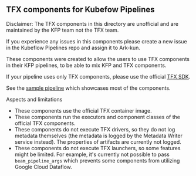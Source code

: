 ## TFX components for Kubefow Pipelines

Disclaimer: The TFX components in this directory are unofficial and are maintained by the KFP team not the TFX team.

If you experience any issues in this components please create a new issue in the Kubeflow Pipelines repo and assign it to Ark-kun.

These components were created to allow the users to use TFX components in their KFP pipelines, to be able to mix KFP and TFX components.

If your pipeline uses only TFX components, please use the official [TFX SDK](https://www.tensorflow.org/tfx/guide).

See the [sample pipeline](_samples/TFX_pipeline.ipynb) which showcases most of the components.

Aspects and limitations
* These components use the official TFX container image.
* These components run the executors and component classes of the official TFX components.
* These components do not execute TFX drivers, so they do not log metadata themselves (the metadata is logged by the Metadata Writer service instead). The properties of artifacts are currently not logged.
*  These components do not execute TFX launchers, so some features might be limited. For example, it's currently not possible to pass `beam_pipeline_args` which prevents some components from utilizing Google Cloud Dataflow.
